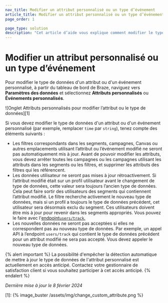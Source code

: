 ```yaml
---
nav_title: Modifier un attribut personnalisé ou un type d’événement
article_title: Modifier un attribut personnalisé ou un type d’événement
page_order: 1

page_type: solution
description: "Cet article d’aide vous explique comment modifier le type de données d’un attribut personnalisé ou d’un événement personnalisé, ainsi que les implications si vous le faites."
---
```


# Modifier un attribut personnalisé ou un type d’événement

Pour modifier le type de données d'un attribut ou d'un événement personnalisé, à partir du tableau de bord de Braze, naviguez vers **Paramètres des données** et sélectionnez **Attributs personnalisés** ou **Événements personnalisés**.

![Onglet Attributs personnalisés pour modifier l’attribut ou le type de données][1]

Si vous devez modifier le type de données d'un attribut ou d'un événement personnalisé (par exemple, remplacer `time` par `string`), tenez compte des éléments suivants :

- Les filtres correspondants dans les segments, campagnes, Canvas ou autres emplacements utilisant l’attribut ou l’événement modifié ne seront pas automatiquement mis à jour. Avant de pouvoir modifier les attributs, vous devez arrêter toutes les campagnes ou les campagnes utilisant les attributs dans les segments ou les filtres, et supprimer les attributs des filtres qui les référencent.
- Les données utilisateur ne seront pas mises à jour rétroactivement. Si l’attribut modifié était sur un profil utilisateur avant le changement de type de données, cette valeur sera toujours l’ancien type de données. Cela peut faire sortir des utilisateurs des segments qui contiennent l’attribut modifié. Le filtre recherche activement le nouveau type de données, mais si un profil a toujours le type de données précédent, cet utilisateur sera désormais exclu du segment. Ces utilisateurs doivent être mis à jour pour revenir dans les segments appropriés. Vous pouvez le faire avec l'[endpoint`users/track`.]({{site.baseurl}}/api/endpoints/user_data/post_user_track/)
- Les nouvelles données ne seront pas acceptées si elles ne correspondent pas au nouveau type de données. Par exemple, un appel API à l’endpoint `users/track` qui contient le type de données précédent pour un attribut modifié ne sera pas accepté. Vous devez appeler le nouveau type de données.

{% alert important %}
La possibilité d'empêcher la détection automatique de mettre à jour le type de données de l'attribut personnalisé est actuellement en accès anticipé. Contactez votre gestionnaire de satisfaction client si vous souhaitez participer à cet accès anticipé.
{% endalert %}

_Dernière mise à jour le 8 février 2024_

[1]: {% image_buster /assets/img/change_custom_attribute.png %}